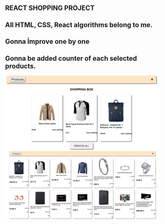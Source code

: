 ## REACT SHOPPING PROJECT
## All HTML, CSS, React algorithms belong to me.
## Gonna İmprove one by one
## Gonna be added counter of each selected products.
<img src = "./shopping1.PNG">
<img src = "./shopping2.PNG">
